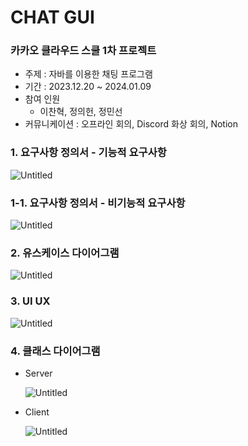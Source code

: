 # CHAT GUI

### 카카오 클라우드 스쿨 1차 프로젝트

- 주제 : 자바를 이용한 채팅 프로그램
- 기간 : 2023.12.20 ~ 2024.01.09
- 참여 인원
    - 이찬혁, 정의헌, 정민선
- 커뮤니케이션 : 오프라인 회의, Discord 화상 회의, Notion

### 1. 요구사항 정의서 - 기능적 요구사항

![Untitled](https://prod-files-secure.s3.us-west-2.amazonaws.com/0639584f-7c80-403f-bf46-3a049d85ba04/db462269-ff29-4158-a83c-4be028ec31d9/Untitled.png)

### 1-1. 요구사항 정의서 - 비기능적 요구사항

![Untitled](https://prod-files-secure.s3.us-west-2.amazonaws.com/0639584f-7c80-403f-bf46-3a049d85ba04/7afafe33-a030-492f-bdca-d07d74bed90e/Untitled.png)

### 2. 유스케이스 다이어그램

![Untitled](https://prod-files-secure.s3.us-west-2.amazonaws.com/0639584f-7c80-403f-bf46-3a049d85ba04/ff12ca6d-3e8f-4c6f-b977-c1fb562537f5/Untitled.png)

### 3. UI UX

![Untitled](https://prod-files-secure.s3.us-west-2.amazonaws.com/0639584f-7c80-403f-bf46-3a049d85ba04/20390667-ec18-4ed9-ae1c-bcab4bbfba31/Untitled.png)

### 4. 클래스 다이어그램

- Server
    
    ![Untitled](https://prod-files-secure.s3.us-west-2.amazonaws.com/0639584f-7c80-403f-bf46-3a049d85ba04/eb8f75dc-81fb-4d0c-8bbe-92e70386eb3b/Untitled.png)
    
- Client
    
    ![Untitled](https://prod-files-secure.s3.us-west-2.amazonaws.com/0639584f-7c80-403f-bf46-3a049d85ba04/aae0a850-f4c0-4503-b48d-116b0024affc/Untitled.png)

